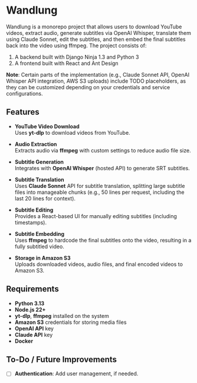 # Wandlung

Wandlung is a monorepo project that allows users to download YouTube videos, extract audio, generate subtitles via OpenAI Whisper, translate them using Claude Sonnet, edit the subtitles, and then embed the final subtitles back into the video using ffmpeg. The project consists of:

1. A backend built with Django Ninja 1.3 and Python 3
2. A frontend built with React and Ant Design

**Note**: Certain parts of the implementation (e.g., Claude Sonnet API, OpenAI Whisper API integration, AWS S3 uploads) include TODO placeholders, as they can be customized depending on your credentials and service configurations.

## Features

- **YouTube Video Download**  
  Uses **yt-dlp** to download videos from YouTube.  

- **Audio Extraction**  
  Extracts audio via **ffmpeg** with custom settings to reduce audio file size.  

- **Subtitle Generation**  
  Integrates with **OpenAI Whisper** (hosted API) to generate SRT subtitles.  

- **Subtitle Translation**  
  Uses **Claude Sonnet** API for subtitle translation, splitting large subtitle files into manageable chunks (e.g., 50 lines per request, including the last 20 lines for context).  

- **Subtitle Editing**  
  Provides a React-based UI for manually editing subtitles (including timestamps).  

- **Subtitle Embedding**  
  Uses **ffmpeg** to hardcode the final subtitles onto the video, resulting in a fully subtitled video.  

- **Storage in Amazon S3**  
  Uploads downloaded videos, audio files, and final encoded videos to Amazon S3.  

## Requirements

- **Python 3.13**
- **Node.js 22+**
- **yt-dlp**, **ffmpeg** installed on the system  
- **Amazon S3** credentials for storing media files  
- **OpenAI API** key  
- **Claude API** key
- **Docker**

## To-Do / Future Improvements

- [ ] **Authentication**: Add user management, if needed.

